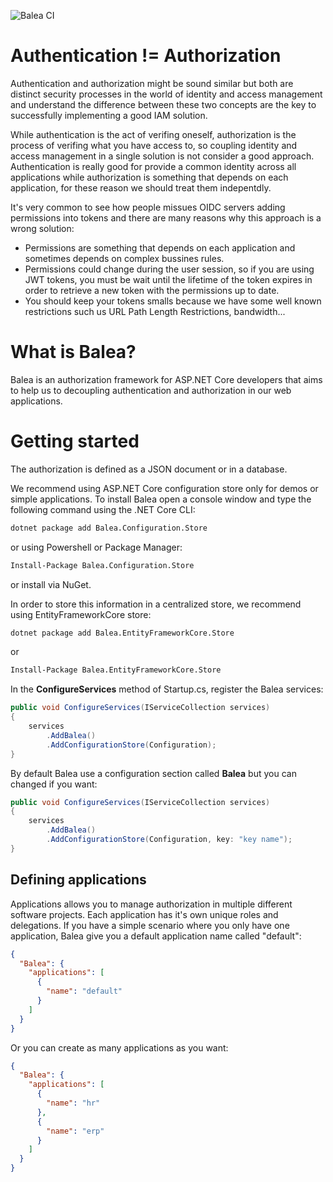 ![Balea CI](https://github.com/Xabaril/Balea/workflows/Balea%20CI/badge.svg)

# Authentication != Authorization

Authentication and authorization might be sound similar but both are distinct security processes in the world of identity and access management and understand the difference between these two concepts are the key to successfully implementing a good IAM solution.

While authentication is the act of verifing oneself, authorization is the process of verifing what you have access to, so coupling identity and access management in a single solution is not consider a good approach. Authentication is really good for provide a common identity across all applications while authorization is something that depends on each application, for these reason we should treat them indepentdly.

It's very common to see how people missues OIDC servers adding permissions into tokens and there are many reasons why this approach is a wrong solution:

- Permissions are something that depends on each application and sometimes depends on complex bussines rules.
- Permissions could change during the user session, so if you are using JWT tokens, you must be wait until the lifetime of the token expires in order to retrieve a new token with the permissions up to date.
- You should keep your tokens smalls because we have some well known restrictions such us URL Path Length Restrictions, bandwidth...

# What is Balea?

Balea is an authorization framework for ASP.NET Core developers that aims to help us to decoupling authentication and authorization in our web applications.

# Getting started

The authorization is defined as a JSON document or in a database.

We recommend using ASP.NET Core configuration store only for demos or simple applications. To install Balea open a console window and type the following command using the .NET Core CLI:

```txt
dotnet package add Balea.Configuration.Store
```

or using Powershell or Package Manager:

```txt
Install-Package Balea.Configuration.Store
```

or install via NuGet.

In order to store this information in a centralized store, we recommend using EntityFrameworkCore store:

```txt
dotnet package add Balea.EntityFrameworkCore.Store
```

or 

```txt
Install-Package Balea.EntityFrameworkCore.Store
```

In the **ConfigureServices** method of Startup.cs, register the Balea services:

```csharp
public void ConfigureServices(IServiceCollection services)
{
    services
        .AddBalea()
        .AddConfigurationStore(Configuration);
}
```

By default Balea use a configuration section called **Balea** but you can changed if you want:

```csharp
public void ConfigureServices(IServiceCollection services)
{
    services
        .AddBalea()
        .AddConfigurationStore(Configuration, key: "key name");
}
```

## Defining applications

Applications allows you to manage authorization in multiple different software projects. Each application has it's own unique roles and delegations. If you have a simple scenario where you only have one application, Balea give you a default application name called "default":

```json
{
  "Balea": {
    "applications": [
      {
        "name": "default"
      }
    ]
  }
}
```

Or you can create as many applications as you want:

```json
{
  "Balea": {
    "applications": [
      {
        "name": "hr"
      },
      {
        "name": "erp"
      }
    ]
  }
}
```

